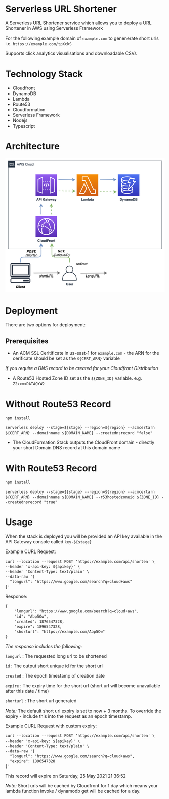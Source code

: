 # Serverless URL Shortener

A Serverless URL Shortener service which allows you to deploy a URL Shortener in AWS using Serverless Framework

For the following example domain of `example.com` to genenerate short urls i.e. `https://example.com/tpXckS`

Supports click analytics visualisations and downloadable CSVs

# Technology Stack

- Cloudfront
- DynamoDB
- Lambda
- Route53
- Cloudformation
- Serverless Framework
- Nodejs
- Typescript

# Architecture

![Arch](media/arch.png)

# Deployment

There are two options for deployment:

## Prerequisites

- An ACM SSL Ceritificate in us-east-1 for `example.com` - the ARN for the cerificate should be set as the `${CERT_ARN}` variable

_If you require a DNS record to be created for your Cloudfront Distribution_

- A Route53 Hosted Zone ID set as the `${ZONE_ID}` variable. e.g. `Z2xxxxDATAQYW2`

# Without Route53 Record

```
npm install
```

```
serverless deploy --stage=${stage} --region=${region} --acmcertarn ${CERT_ARN} --domainname ${DOMAIN_NAME} --creatednsrecord "false"
```

* The CloudFormation Stack outputs the CloudFront domain - directly your short Domain DNS record at this domain name

# With Route53 Record

```
npm install
```

```
serverless deploy --stage=${stage} --region=${region} --acmcertarn ${CERT_ARN} --domainname ${DOMAIN_NAME} --r53hostedzoneid ${ZONE_ID} --creatednsrecord "true"
```

# Usage

When the stack is deployed you will be provided an API key available in the API Gateway console called `key-${stage}`

Example CURL Request:

```
curl --location --request POST 'https://example.com/api/shorten' \
--header 'x-api-key: ${apikey}' \
--header 'Content-Type: text/plain' \
--data-raw '{
  "longurl": "https://www.google.com/search?q=cloud+aws"
}'
```

Response:

```
{
    "longurl": "https://www.google.com/search?q=cloud+aws",
    "id": "Abp5Ow",
    "created": 1876547328,
    "expire": 1896547328,
    "shorturl": "https://example.com/Abp5Ow"
}
```

_The response includes the following:_

`longurl` : The requested long url to be shortened

`id` : The output short unique id for the short url

`created` : The epoch timestamp of creation date

`expire` : The expiry time for the short url (short url will become unavailable after this date / time)

`shorturl` : The short url generated

_Note:_ The default short url expiry is set to now + 3 months. To override the expiry - include this into the request as an epoch timestamp.

Example CURL Request with custom expiry:

```
curl --location --request POST 'https://example.com/api/shorten' \
--header 'x-api-key: ${apikey}' \
--header 'Content-Type: text/plain' \
--data-raw '{
  "longurl": "https://www.google.com/search?q=cloud+aws",
  "expire": 1896547328
}'
```

This record will expire on Saturday, 25 May 2021 21:36:52

_Note:_ Short urls will be cached by Cloudfront for 1 day which means your lambda function invoke / dynamodb get will be cached for a day.